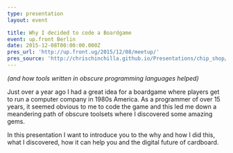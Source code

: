 ```yaml
---
type: presentation
layout: event

title: Why I decided to code a Boardgame
event: up.front Berlin
date: 2015-12-08T00:00:00.000Z
pres_url: 'http://up.front.ug/2015/12/08/meetup/'
pres_source: 'http://chrischinchilla.github.io/Presentations/chip_shop/upfront_dec.html'
---
```


_(and how tools written in obscure programming languages helped)_

Just over a year ago I had a great idea for a boardgame where players get to run a computer company in 1980s America. As a programmer of over 15 years, it seemed obvious to me to code the game and this led me down a meandering path of obscure toolsets where I discovered some amazing gems.

In this presentation I want to introduce you to the why and how I did this, what I discovered, how it can help you and the digital future of cardboard.
